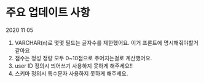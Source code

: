 # 주요 업데이트 사항

2020 11 05

1. VARCHAR(n)로 몇몇 필드는 글자수를 제한했어요. 이거 프론트에 명시해줘야할거 같아요
2. 점수는 정성 정량 모두 0~10점으로 주어지는걸로 계산했어요. 
3. user ID 정의시 띄어쓰기 사용하지 못하게 해주세요!!
4. 스키마 정의시 특수문자 사용하지 못하게 해주세요. 